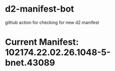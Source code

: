 # d2-manifest-bot
github action for checking for new d2 manifest

# Current Manifest: 102174.22.02.26.1048-5-bnet.43089